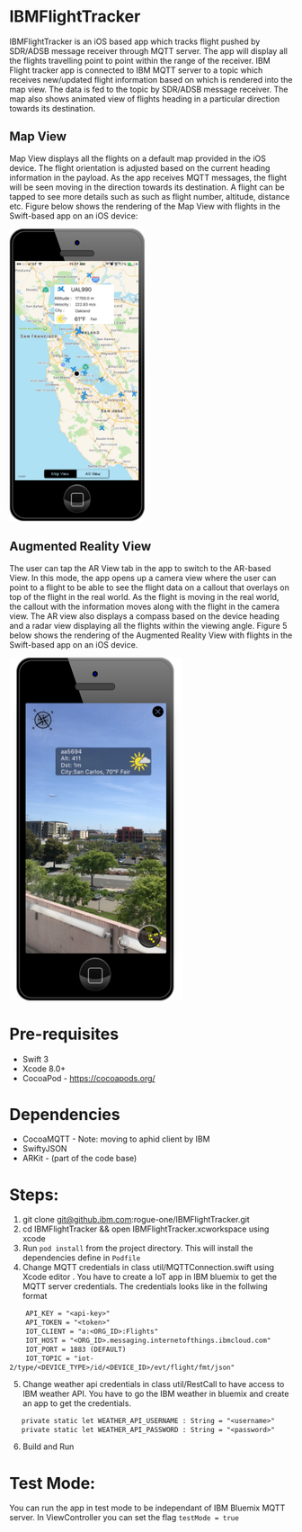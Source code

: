 # IBMFlightTracker
IBMFlightTracker is an iOS based app which tracks flight pushed by SDR/ADSB message receiver through MQTT server. The app will display all the flights travelling point to point within the range of the receiver. IBM Flight tracker app is connected to IBM MQTT server to a topic which receives new/updated flight information based on which is rendered into the map view. The data is fed to the topic by SDR/ADSB message receiver. The map also shows animated view of flights heading in a particular direction towards its destination.

## Map View
Map View displays all the flights on a default map provided in the iOS device. The flight orientation is adjusted based on the current heading information in the payload. As the app receives MQTT messages, the flight will be seen moving in the direction towards its destination. A flight can be tapped to see more details such as such as flight number, altitude, distance etc. Figure below shows the rendering of the Map View with flights in the Swift-based app on an iOS device:

![alt tag](https://github.com/IBM/air-traffic-control/blob/master/assets/mapview-weather.png)

## Augmented Reality View
The user can tap the  AR View  tab in the app to switch to the AR-based View. In this mode, the app opens up a camera view where the user can point to a flight to be able to see the flight data on a callout that overlays on top of the flight in the real world. As the flight is moving in the real world, the callout with the information moves along with the flight in the camera view. The AR view also displays a compass based on the device heading and a radar view displaying all the flights within the viewing angle. Figure 5 below shows the rendering of the Augmented Reality View with flights in the Swift-based app on an iOS device.

![alt tag](https://github.com/IBM/air-traffic-control/blob/master/assets/arview-weather.png)

# Pre-requisites
 - Swift 3
 - Xcode 8.0+
 - CocoaPod - https://cocoapods.org/

 
# Dependencies
 - CocoaMQTT -  Note: moving to aphid client by IBM
 - SwiftyJSON
 - ARKit - (part of the code base)
 
# Steps:
 1. git clone git@github.ibm.com:rogue-one/IBMFlightTracker.git
 2. cd IBMFlightTracker && open IBMFlightTracker.xcworkspace using xcode
 3. Run `pod install` from the project directory. This will install the dependencies define in `Podfile`
 4. Change MQTT credentials in class  util/MQTTConnection.swift using Xcode editor . You have to create a IoT app in IBM           bluemix to get the MQTT server credentials. The credentials looks like in the follwing format
 ```
     API_KEY = "<api-key>"
     API_TOKEN = "<token>"
     IOT_CLIENT = "a:<ORG_ID>:Flights"
     IOT_HOST = "<ORG_ID>.messaging.internetofthings.ibmcloud.com"
     IOT_PORT = 1883 (DEFAULT)
     IOT_TOPIC = "iot-2/type/<DEVICE_TYPE>/id/<DEVICE_ID>/evt/flight/fmt/json"
 ```
 5. Change weather api credentials in class util/RestCall to have access to IBM weather API. You have to go the IBM weather in    bluemix and create an app to get the credentials.
 ```
    private static let WEATHER_API_USERNAME : String = "<username>"
    private static let WEATHER_API_PASSWORD : String = "<password>"
 ```
 6. Build and Run
 
# Test Mode:
You can run the app in test mode to be independant of IBM Bluemix MQTT server. In ViewController you can set the flag 
 `testMode = true`
 

